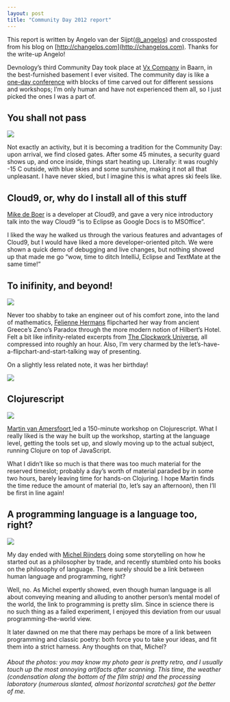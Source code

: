 ```yaml
---
layout: post
title: "Community Day 2012 report"
---
```


This report is written by Angelo van der Sijpt([@_angelos](http://twitter.com/_angelos)) and crossposted from his blog on [http://changelos.com](http://changelos.com). Thanks for the write-up Angelo!

Devnology&rsquo;s third Community Day took place at [Vx Company](http://www.vxcompany.com/) in Baarn, in the best-furnished basement I ever visited. The community day is like a [one-day conference](nl/bijeenkomsten/details/43-community-day-2012) with blocks of time carved out for different sessions and workshops; I&rsquo;m only human and have not experienced them all, so I just picked the ones I was a part of.

## You shall not pass

![](/images/stories/Events/communityday/comdayA1.jpg)

Not exactly an activity, but it is becoming a tradition for the Community Day: upon arrival, we find closed gates. After some 45 minutes, a security guard shows up, and once inside, things start heating up. Literally: it was roughly -15 C outside, with blue skies and some sunshine, making it not all that unpleasant. I have never skied, but I imagine this is what apres ski feels like.

## Cloud9, or, why do I install all of this stuff

[Mike de Boer](https://twitter.com/mikedeboer) is a developer at Cloud9, and gave a very nice introductory talk into the way Cloud9&nbsp;&ldquo;is to Eclipse as Google Docs is to MSOffice&rdquo;.

I liked the way he walked us through the various features and advantages of Cloud9, but I would have liked a more developer-oriented pitch. We were shown a quick demo of debugging and live changes, but nothing showed up that made me go &ldquo;wow, time to ditch IntelliJ, Eclipse and TextMate at the same time!&rdquo;

## To inifinity, and beyond!


![](/images/stories/Events/communityday/comdayA2.jpg)



Never too shabby to take an engineer out of his comfort zone, into the land of mathematics, [Felienne Hermans](https://twitter.com/felienne) flipcharted her way from ancient Greece&rsquo;s Zeno&rsquo;s Paradox through the more modern notion of Hilbert&rsquo;s Hotel. Felt a bit like infinity-related excerpts from [The Clockwork Universe](http://www.amazon.com/Clockwork-Universe-Newton-Society-ebook/dp/B004GB1TTA), all compressed into roughly an hour. Also, I&rsquo;m very charmed by the let&rsquo;s-have-a-flipchart-and-start-talking way of presenting.

On a slightly less related note, it was her birthday!


![](http://devnology.nl/images/stories/Events/communityday/comdayA3.jpg)



## Clojurescript


![](/images/stories/Events/communityday/comdayA4.jpg)



[Martin van Amersfoort ](https://twitter.com/mamersfo)led a 150-minute workshop on Clojurescript. What I really liked is the way he built up the workshop, starting at the language level, getting the tools set up, and slowly moving up to the actual subject, running Clojure on top of JavaScript.

What I didn&rsquo;t like so much is that there was too much material for the reserved timeslot; probably a day&rsquo;s worth of material paraded by in some two hours, barely leaving time for hands-on Clojuring. I hope Martin finds the time reduce the amount of material (to, let&rsquo;s say an afternoon), then I&rsquo;ll be first in line again!

## A programming language is a language too, right?


![](/images/stories/Events/communityday/comdayA5.jpg)



My day ended with [Michel Rijnders](https://twitter.com/mrijn) doing some storytelling on how he started out as a philosopher by trade, and recently stumbled onto his books on the philosophy of language. There surely should be a link between human language and programming, right?

Well, no. As Michel expertly showed, even though human language is all about conveying meaning and alluding to another person&rsquo;s mental model of the world, the link to programming is pretty slim. Since in science there is no such thing as a failed experiment, I enjoyed this deviation from our usual programming-the-world view.

It later dawned on me that there may perhaps be more of a link between programming and classic poetry: both force you to take your ideas, and fit them into a strict harness. Any thoughts on that, Michel?

###### About the photos: you may know my photo gear is pretty retro, and I usually touch up the most annoying artifacts after scanning. This time, the weather (condensation along the bottom of the film strip) and the processing laboratory (numerous slanted, almost horizontal scratches) got the better of me.
